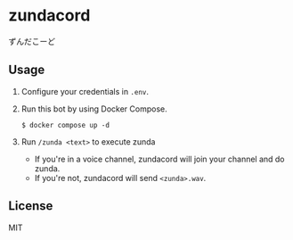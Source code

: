 # zundacord
ずんだこーど

## Usage

1. Configure your credentials in `.env`.

1. Run this bot by using Docker Compose.

    ```
    $ docker compose up -d
    ```

1. Run `/zunda <text>` to execute zunda
    - If you're in a voice channel, zundacord will join your channel and do zunda.
    - If you're not, zundacord will send `<zunda>.wav`.

## License

MIT
